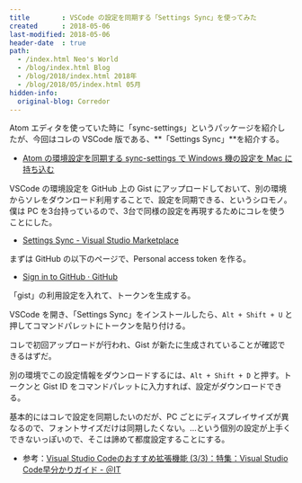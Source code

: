 ```yaml
---
title        : VSCode の設定を同期する「Settings Sync」を使ってみた
created      : 2018-05-06
last-modified: 2018-05-06
header-date  : true
path:
  - /index.html Neo's World
  - /blog/index.html Blog
  - /blog/2018/index.html 2018年
  - /blog/2018/05/index.html 05月
hidden-info:
  original-blog: Corredor
---
```


Atom エディタを使っていた時に「sync-settings」というパッケージを紹介したが、今回はコレの VSCode 版である、**「Settings Sync」**を紹介する。

- [Atom の環境設定を同期する sync-settings で Windows 機の設定を Mac に持ち込む](/blog/2016/05/22-01.html)

VSCode の環境設定を GitHub 上の Gist にアップロードしておいて、別の環境からソレをダウンロード利用することで、設定を同期できる、というシロモノ。僕は PC を3台持っているので、3台で同様の設定を再現するためにコレを使うことにした。

- [Settings Sync - Visual Studio Marketplace](https://marketplace.visualstudio.com/items?itemName=Shan.code-settings-sync)

まずは GitHub の以下のページで、Personal access token を作る。

- [Sign in to GitHub · GitHub](https://github.com/settings/tokens)

「gist」の利用設定を入れて、トークンを生成する。

VSCode を開き、「Settings Sync」をインストールしたら、`Alt + Shift + U` と押してコマンドパレットにトークンを貼り付ける。

コレで初回アップロードが行われ、Gist が新たに生成されていることが確認できるはずだ。

別の環境でこの設定情報をダウンロードするには、`Alt + Shift + D` と押す。トークンと Gist ID をコマンドパレットに入力すれば、設定がダウンロードできる。

基本的にはコレで設定を同期したいのだが、PC ごとにディスプレイサイズが異なるので、フォントサイズだけは同期したくない。…という個別の設定が上手くできないっぽいので、そこは諦めて都度設定することにする。

- 参考：[Visual Studio Codeのおすすめ拡張機能 (3/3)：特集：Visual Studio Code早分かりガイド - ＠IT](http://www.atmarkit.co.jp/ait/articles/1606/22/news044_3.html)
